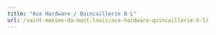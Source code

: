 ```yaml
---
title: "Ace Hardware / Quincaillerie B L"
url: /saint-maxime-du-mont-louis/ace-hardware-quincaillerie-b-l/
---
```

